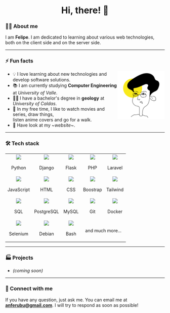 <h1 align="center"> Hi, there! 🤙 </h1>

### :frowning_man: About me

I am **Felipe**. I am dedicated to learning about various web technologies, both on the 
client side and on the server side.


---
### :zap: Fun facts

<img src="./resources/profile.jpg" width="150" align="right">

- :bulb: I love learning about new technologies and develop software solutions.
- :books: I am currently studying **Computer Engineering** at *University of Valle*.
- :man_student: I have a bachelor's degree in **geology** at *University of Caldas*.
- :tada: In my free time, I like to watch movies and series, draw things, <br /> 
         listen anime covers and go for a walk.
- :rocket: Have look at my ~*website*~.


---
### :hammer_and_wrench: Tech stack

<table>
  <tr>
    <td align="center">
      <img src="https://img.icons8.com/color/48/000000/python--v1.png"/>
      <p>Python</p>
    </td>
    <td align="center">
      <img src="https://img.icons8.com/color/48/000000/django.png"/>
      <p>Django</p>
    </td>
    <td align="center">
      <img src="https://img.icons8.com/nolan/64/flask.png"/ width="48">
      <p>Flask</p>
    </td>
    <td align="center">
      <img src="https://img.icons8.com/offices/40/000000/php-logo.png"/>
      <p>PHP</p>
    </td>
    <td align="center">
      <img src="https://logospng.org/download/laravel/logo-laravel-icon-1024.png" width="48"/>
      <p>Laravel</p>
    </td>
  </tr>
  
  <tr>
    <td align="center">
      <img src="https://img.icons8.com/color/48/000000/javascript--v1.png"/>
      <p>JavaScript</p>
    </td>
    <td align="center">
      <img src="https://img.icons8.com/color/48/000000/html-5--v1.png"/>
      <p>HTML</p>
    </td>
    <td align="center">
      <img src="https://img.icons8.com/color/48/000000/css3.png"/>
      <p>CSS</p>
    </td>
    <td align="center">
      <img src="https://img.icons8.com/color/48/000000/bootstrap.png"/>
      <p>Boostrap</p>
    </td>
    <td align="center">
      <img src="https://img.icons8.com/color/48/tailwindcss.png"/>
      <p>Tailwind</p>
    </td>
  </tr>
  
  <tr>
    <td align="center">
      <img src="https://img.icons8.com/external-soft-fill-juicy-fish/60/000000/external-sql-coding-and-development-soft-fill-soft-fill-juicy-fish.png" width="48"/>
      <p>SQL</p>
    </td>
    <td align="center">
      <img src="https://img.icons8.com/color/48/000000/postgreesql.png"/>
      <p>PostgreSQL</p>
    </td>
    <td align="center">
      <img src="https://img.icons8.com/color/48/000000/mysql-logo.png"/>
      <p>MySQL</p>
    </td>
    <td align="center">
      <img src="https://img.icons8.com/color/48/000000/git.png"/>
      <p>Git</p>
    </td>
    <td align="center">
      <img src="https://img.icons8.com/fluency/48/000000/docker.png"/>
      <p>Docker</p>
    </td>
  </tr>
  
  <tr>
    <td align="center">
      <img src="https://img.icons8.com/office/48/selenium-test-automation.png"/>
      <p>Selenium</p>
    </td>
    <td align="center">
      <img src="https://img.icons8.com/color/48/debian.png"/>
      <p>Debian</p>
    </td>
    <td align="center">
      <img src="https://img.icons8.com/fluency/48/console.png"/>
      <p>Bash</p>
    </td>
    <td align="center" colspan="2">and much more...</td>
  </tr>
</table>


---
### :factory: Projects
- *(coming soon)*


---
### :handshake: Connect with me

If you have any question, just ask me. You can email me at **anferubu@gmail.com**.
I will try to respond as soon as possible!


<!---
anferubu/anferubu is a ✨ special ✨ repository because its `README.md` (this file) appears on your GitHub profile.
You can click the Preview link to take a look at your changes.
--->
